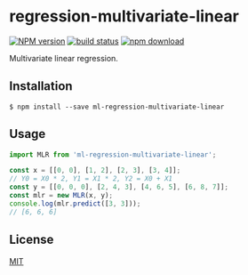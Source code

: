 # regression-multivariate-linear

  [![NPM version][npm-image]][npm-url]
  [![build status][travis-image]][travis-url]
  [![npm download][download-image]][download-url]

Multivariate linear regression.

## Installation

`$ npm install --save ml-regression-multivariate-linear`

## Usage

```js
import MLR from 'ml-regression-multivariate-linear';

const x = [[0, 0], [1, 2], [2, 3], [3, 4]];
// Y0 = X0 * 2, Y1 = X1 * 2, Y2 = X0 + X1
const y = [[0, 0, 0], [2, 4, 3], [4, 6, 5], [6, 8, 7]];
const mlr = new MLR(x, y);
console.log(mlr.predict([3, 3]));
// [6, 6, 6]
```

## License

  [MIT](./LICENSE)

[npm-image]: https://img.shields.io/npm/v/ml-regression-multivariate-linear.svg?style=flat-square
[npm-url]: https://npmjs.org/package/ml-regression-multivariate-linear
[travis-image]: https://img.shields.io/travis/mljs/regression-multivariate-linear/master.svg?style=flat-square
[travis-url]: https://travis-ci.org/mljs/regression-multivariate-linear
[download-image]: https://img.shields.io/npm/dm/ml-regression-multivariate-linear.svg?style=flat-square
[download-url]: https://npmjs.org/package/ml-regression-multivariate-linear
